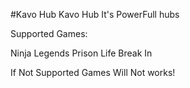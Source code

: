 #Kavo Hub
Kavo Hub It's PowerFull hubs

Supported Games:

Ninja Legends
Prison Life
Break In

If Not Supported Games Will Not works!
